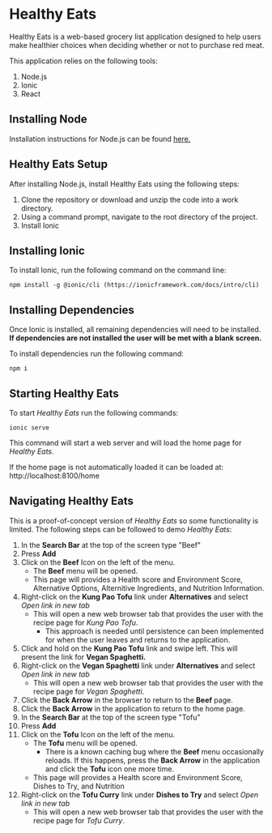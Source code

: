 # Healthy Eats

Healthy Eats is a web-based grocery list application designed to help users make healthier choices when deciding whether or not to purchase red meat. 

This application relies on the following tools: 
1. Node.js
2. Ionic
3. React

## Installing Node
Installation instructions for Node.js can be found [here.](https://nodejs.dev/learn/how-to-install-nodejs)

## Healthy Eats Setup
After installing Node.js, install Healthy Eats using the following steps:
1. Clone the repository or download and unzip the code into a work directory.
2. Using a command prompt, navigate to the root directory of the project.
3. Install Ionic

## Installing Ionic
To install Ionic, run the following command on the command line:
```
npm install -g @ionic/cli (https://ionicframework.com/docs/intro/cli)
```

## Installing Dependencies
Once Ionic is installed, all remaining dependencies will need to be installed. 
**If dependencies are not installed the user will be met with a blank screen.**

To install dependencies run the following command:
```
npm i
```

## Starting Healthy Eats
To start *Healthy Eats* run the following commands:
```
ionic serve
```

This command will start a web server and will load the home page for *Healthy Eats*.

If the home page is not automatically loaded it can be loaded at:
http://localhost:8100/home

## Navigating Healthy Eats
This is a proof-of-concept version of *Healthy Eats* so some functionality is limited. The following steps can be followed to demo *Healthy Eats*:
1. In the **Search Bar** at the top of the screen type "Beef"
2. Press **Add**
3. Click on the **Beef** Icon on the left of the menu.
	- The **Beef** menu will be opened.
	- This page will provides a Health score and Environment Score, Alternative Options, Alternitive Ingredients, and Nutrition Information.
4. Right-click on the **Kung Pao Tofu** link under **Alternatives** and select *Open link in new tab*
	- This will open a new web browser tab that provides the user with the recipe page for *Kung Pao Tofu*.
		- This approach is needed until persistence can been implemented for when the user leaves and returns to the application.
5. Click and hold on the **Kung Pao Tofu** link and swipe left. This will present the link for **Vegan Spaghetti.**
6. Right-click on the **Vegan Spaghetti** link under **Alternatives** and select *Open link in new tab*
	- This will open a new web browser tab that provides the user with the recipe page for *Vegan Spaghetti*.
7. Click the **Back Arrow** in the browser to return to the **Beef** page.
8. Click the **Back Arrow** in the application to return to the home page.
9. In the **Search Bar** at the top of the screen type "Tofu"
10. Press **Add**
11. Click on the **Tofu** Icon on the left of the menu.
	- The **Tofu** menu will be opened.
		- There is a known caching bug where the **Beef** menu occasionally reloads. If this happens, press the **Back Arrow** in the application and click the **Tofu** icon one more time.
	- This page will provides a Health score and Environment Score, Dishes to Try, and Nutrition
12. Right-click on the **Tofu Curry** link under **Dishes to Try** and select *Open link in new tab*
	- This will open a new web browser tab that provides the user with the recipe page for *Tofu Curry*.
